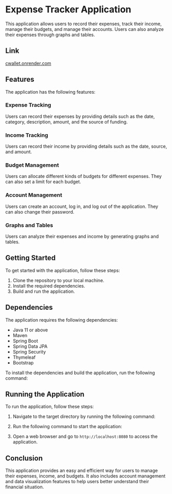 # Expense Tracker Application

This application allows users to record their expenses, track their income, manage their budgets, and manage their accounts. Users can also analyze their expenses through graphs and tables.

## Link
[cwallet.onrender.com](cwallet.onrender.com)
## Features

The application has the following features:

### Expense Tracking

Users can record their expenses by providing details such as the date, category, description, amount, and the source of funding.

### Income Tracking

Users can record their income by providing details such as the date, source, and amount.

### Budget Management

Users can allocate different kinds of budgets for different expenses. They can also set a limit for each budget.

### Account Management

Users can create an account, log in, and log out of the application. They can also change their password.

### Graphs and Tables

Users can analyze their expenses and income by generating graphs and tables.

## Getting Started

To get started with the application, follow these steps:

1. Clone the repository to your local machine.
2. Install the required dependencies.
3. Build and run the application.

## Dependencies

The application requires the following dependencies:

- Java 11 or above
- Maven
- Spring Boot
- Spring Data JPA
- Spring Security
- Thymeleaf
- Bootstrap

To install the dependencies and build the application, run the following command:


## Running the Application

To run the application, follow these steps:

1. Navigate to the target directory by running the following command:


2. Run the following command to start the application:


3. Open a web browser and go to `http://localhost:8080` to access the application.

## Conclusion

This application provides an easy and efficient way for users to manage their expenses, income, and budgets. It also includes account management and data visualization features to help users better understand their financial situation.

